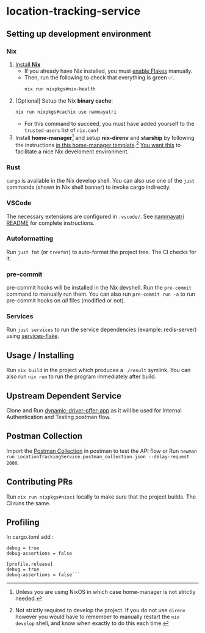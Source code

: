# location-tracking-service

## Setting up development environment

### Nix

1. [Install **Nix**](https://github.com/DeterminateSystems/nix-installer#the-determinate-nix-installer)
    - If you already have Nix installed, you must [enable Flakes](https://nixos.wiki/wiki/Flakes#Enable_flakes) manually.
    - Then, run the following to check that everything is green ✅.
        ```sh
        nix run nixpkgs#nix-health
        ```
1. [Optional] Setup the Nix **binary cache**:
    ```sh
    nix run nixpkgs#cachix use nammayatri
    ```
    - For this command to succeed, you must have added yourself to the `trusted-users` list of `nix.conf`
1. Install **home-manager**[^hm] and setup **nix-direnv** and **starship** by following the instructions [in this home-manager template](https://github.com/juspay/nix-dev-home).[^direnv] [You want this](https://haskell.flake.page/direnv) to facilitate a nice Nix develoment environment.

[^hm]: Unless you are using NixOS in which case home-manager is not strictly needed.
[^direnv]: Not strictly required to develop the project. If you do not use `direnv` however you would have to remember to manually restart the `nix develop` shell, and know when exactly to do this each time.

### Rust

`cargo` is available in the Nix develop shell. You can also use one of the `just` commands (shown in Nix shell banner) to invoke cargo indirectly.

### VSCode

The necessary extensions are configured in `.vscode/`. See [nammayatri README](https://github.com/nammayatri/nammayatri/tree/main/Backend#visual-studio-code) for complete instructions.

### Autoformatting

Run `just fmt` (or `treefmt`) to auto-format the project tree. The CI checks for it.

### pre-commit

pre-commit hooks will be installed in the Nix devshell. Run the `pre-commit` command to manually run them. You can also run `pre-commit run -a` to run pre-commit hooks on *all* files (modified or not).

### Services

Run `just services` to run the service dependencies (example: redis-server) using [services-flake](https://github.com/juspay/services-flake).

## Usage / Installing

Run `nix build` in the project which produces a `./result` symlink. You can also run `nix run` to run the program immediately after build.

## Upstream Dependent Service

Clone and Run [dynamic-driver-offer-app](https://github.com/nammayatri/nammayatri) as it will be used for Internal Authentication and Testing postman flow.

## Postman Collection

Import the [Postman Collection](./Location%20Tracking%20Service%20Dev.postman_collection.json) in postman to test the API flow or Run `newman run LocationTrackingService.postman_collection.json --delay-request 2000`.

## Contributing PRs

Run `nix run nixpkgs#nixci` locally to make sure that the project builds. The CI runs the same.

## Profiling

In cargo.toml add :

```[profile.dev]
debug = true
debug-assertions = false

[profile.release]
debug = true
debug-assertions = false```
